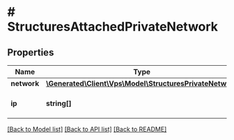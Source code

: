 # # StructuresAttachedPrivateNetwork

## Properties

Name | Type | Description | Notes
------------ | ------------- | ------------- | -------------
**network** | [**\Generated\Client\Vps\Model\StructuresPrivateNetwork**](StructuresPrivateNetwork.md) |  | [optional]
**ip** | **string[]** | IP адреса из вышеуказанной сети | [optional]

[[Back to Model list]](../../README.md#models) [[Back to API list]](../../README.md#endpoints) [[Back to README]](../../README.md)
